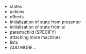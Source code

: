 - states
- actions
- effects
- initialization of state from presenter
- initialization of state from ui
- parent/child (SPECIFY)
- attaching more machines
- lists
- ADD MORE...